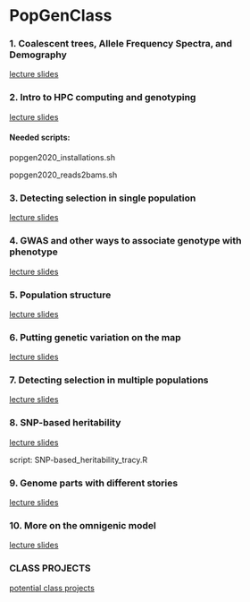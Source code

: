 # PopGenClass

### 1. Coalescent trees, Allele Frequency Spectra, and Demography

[lecture slides](https://drive.google.com/open?id=1Aiy13-6XIQDQ6rlsIeTeRnFZuxu283wDJyukIr5oPV0)

### 2. Intro to HPC computing and genotyping

[lecture slides](https://docs.google.com/presentation/d/1E2ezo4E9vBRMuogzZKLcE0WNxO_yn-MpKl7GPDTnGWc/edit?usp=sharing)

#### Needed scripts: 
  popgen2020_installations.sh
  
  popgen2020_reads2bams.sh
  
### 3. Detecting selection in single population

[lecture slides](https://drive.google.com/file/d/1cM3Uj8CmXePYUtoYaVMKkBJZ6d-VhMo3/view?usp=sharing)

### 4. GWAS and other ways to associate genotype with phenotype

[lecture slides](https://drive.google.com/file/d/1Zr6-6Higj0e7ETznCG_tcr_IAQFPwC4g/view?usp=sharing)

### 5. Population structure

[lecture slides](https://drive.google.com/open?id=1oBlkRO60rYm8JdPWbs4EmflxWku5dd9N)

### 6. Putting genetic variation on the map

[lecture slides](https://drive.google.com/file/d/1UcYXWaKyYjz3HcEs2qWbYjKlWKTHY6P3/view?usp=sharing)

### 7. Detecting selection in multiple populations

[lecture slides](https://docs.google.com/presentation/d/1ToNtKicd3OzT9G2fEWh_N9M871hS2m3KQ1XRGByzYow/edit?usp=sharing)

### 8. SNP-based heritability

[lecture slides](https://docs.google.com/presentation/d/1aQItFBn-UHdooT6c9LZoWxF09NHOiyDadDs93I16ALA/edit?usp=sharing)

script: SNP-based_heritability_tracy.R

### 9. Genome parts with different stories 

[lecture slides](https://docs.google.com/presentation/d/13YfacQNkTsk1iZS0Zm8QScd3u8sJotoOE-wXaYX_RFw/edit?usp=sharing)

### 10. More on the omnigenic model 

[lecture slides](https://docs.google.com/presentation/d/1jiHWv1xNPOKqgKT9kAcWnW99bSvNG7iOp4bVQfqxg9I/edit?usp=sharing)

### CLASS PROJECTS

[potential class projects](https://docs.google.com/spreadsheets/d/1VZxFSdxvRGImag_pswNJqmX6dvHyHC0PPjq82MjFfLE/edit?usp=sharing)


